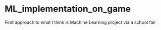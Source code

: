 # ML_implementation_on_game
First approach to what I think is Machine Learning project via a school fair

